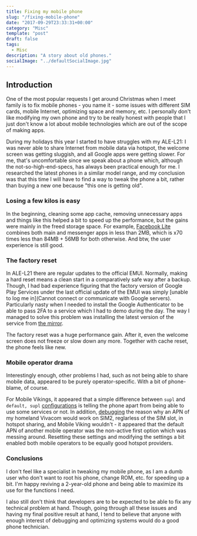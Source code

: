 ```yaml
---
title: Fixing my mobile phone
slug: "/fixing-mobile-phone"
date: "2017-09-29T23:33:31+00:00"
category: "Misc"
template: "post"
draft: false
tags:
  - Misc
description: "A story about old phones."
socialImage: "../defaultSocialImage.jpg"
---
```


## Introduction

One of the most popular requests I get around Christmas when I meet family
is to fix mobile phones - you name it - some issues with different SIM cards,
mobile Internet, optimizing space and memory, etc. I personally don't like
modifying my own phone and try to be really honest with people that I just don't
know a lot about mobile technologies which are out of the scope of making apps.

During my holidays this year I started to have struggles with my
ALE-L21: I was never able to share Internet from mobile data via hotspot,
the welcome screen was getting sluggish, and all Google apps were getting
slower. For me, that's uncomfortable since we speak about a phone which,
although the not-so-high-end-specs, has always been practical enough for me.
I researched the latest phones in a similar model range, and my conclusion was
that this time I will have to find a way to tweak the phone a bit, rather than
buying a new one because "this one is getting old".

### Losing a few kilos is easy

In the beginning, cleaning some app cache, removing unnecessary apps and things
like this helped a bit to speed up the performance, but the gains were mainly
in the freed storage space. For example, [Facebook Lite](https://play.google.com/store/apps/details?id=com.facebook.lite&hl=en)
combines both main and messenger apps in less than 2MB, which is x70 times less
than 84MB + 56MB for both otherwise. And btw, the user experience is still good.

### The factory reset

In ALE-L21 there are regular updates to the official EMUI. Normally, making a
hard reset means a clean start in a comparatively safe way after a backup.
Though, I had bad experience figuring that the factory version of Google Play Services
under the last official update of the EMUI was simply [unable to log me in](Cannot connect or communicate with Google servers).
Particularly nasty when I needed to install the Google Authenticator
to be able to pass 2FA to a service which I had to demo during the day. The way
I managed to solve this problem was installing the latest version of the service
from [the mirror](https://www.apkmirror.com/apk/google-inc/google-play-services/).

The factory reset was a huge performance gain. After it, even the welcome screen
does not freeze or slow down any more. Together with cache reset, the phone feels
like new.

### Mobile operator drama

Interestingly enough, other problems I had, such as not being able to share mobile
data, appeared to be purely operator-specific. With a bit of phone-blame, of course.

For Mobile Vikings, it appeared that a simple difference between `supl` and `default, supl`
[configurations](https://mobilevikings.be/en/v2/setup/?page=device/huawei/p8-lite/topic/internet/manual-configuration/14)
is telling the phone apart from being able to use some services or not. In addition,
[debugging](https://forums.lenovo.com/t5/Moto-G4-Moto-G4-Plus-Moto-G4/Moto-G-mobile-hotspot-no-internet-connection/m-p/3666348#M23145) the reason why an APN of my homeland Vivacom would work on SIM2, reglarless of the SIM slot, in
hotspot sharing, and Mobile Viking wouldn't - it appeared that the default APN
of another mobile operator was the non-active first option which was messing around.
Resetting these settings and modifying the settings a bit enabled both mobile
operators to be equally good hotspot providers.

### Conclusions

I don't feel like a specialist in tweaking my mobile phone, as I am a dumb
user who don't want to root his phone, change ROM, etc. for speeding up a bit.
I'm happy reviving a 2-year-old phone and being able to maximize its use
for the functions I need.

I also still don't think that developers are to be expected to be able to fix
any technical problem at hand. Though, going through all these issues
and having my final positive result at hand, I tend to believe that anyone
with enough interest of debugging and optimizing systems would do a good phone
technician.
